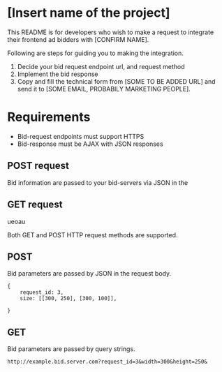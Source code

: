 # [Insert name of the project]

This README is for developers who wish to make a request to integrate their frontend ad bidders with [CONFIRM NAME].

Following are steps for guiding you to making the integration. 
1. Decide your bid request endpoint url, and request method
2. Implement the bid response
3. Copy and fill the technical form from [SOME TO BE ADDED URL] and send it to [SOME EMAIL, PROBABILY MARKETING PEOPLE].

# Requirements

* Bid-request endpoints must support HTTPS 
* Bid-response must be AJAX with JSON responses

## POST request

Bid information are passed to your bid-servers via JSON in the  

## GET request
	
ueoau

Both GET and POST HTTP request methods are supported. 

## POST
Bid parameters are passed by JSON in the request body.
```example json request body
{
	request_id: 3,
	size: [[300, 250], [300, 100]],
    
}
``` 

## GET
Bid parameters are passed by query strings. 
```example querystring
http://example.bid.server.com?request_id=3&width=300&height=250&

```

  